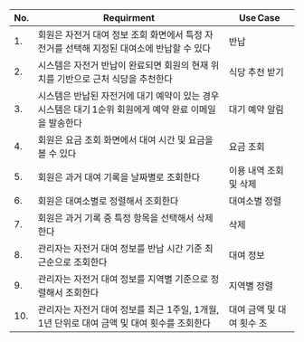 | No. | Requirment                                             | Use Case   |
| --- | ------------------------------------------------------ | ---------- |
| 1.  | 회원은 자전거 대여 정보 조회 화면에서 특정 자전거를 선택해 지정된 대여소에 반납할 수 있다 |  반납  |
| 2.  | 시스템은 자전거 반납이 완료되면 회원의 현재 위치를 기반으로 근처 식당을 추천한다 | 식당 추천 받기  |
| 3.  | 시스템은 반납된 자전거에 대기 예약이 있는 경우 시스템은 대기 1순위 회원에게 예약 완료 이메일을 발송한다 | 대기 예약 알림 |
| 4.  | 회원은 요금 조회 화면에서 대여 시간 및 요금을 볼 수 있다 | 요금 조회 |
| 5.  | 회원은 과거 대여 기록을 날짜별로 조회한다  | 이용 내역 조회 및 삭제   |
| 6.  |  회원은 대여소별로 정렬해서 조회한다  | 대여소별 정렬   |
| 7.  |  회원은 과거 기록 중 특정 항목을 선택해서 삭제한다  | 삭제   |
| 8. | 관리자는 자전거 대여 정보를 반납 시간 기준 최근순으로 조회한다  | 대여 정보  |
| 9. | 관리자는 자전거 대여 정보를 지역별 기준으로 정렬해서 조회한다  | 지역별 정렬  |
| 10. | 관리자는 자전거 대여 정보를 최근 1주일, 1개월, 1년 단위로 대여 금액 및 대여 횟수를 조회한다  | 대여 금액 및 대여 횟수 조  |

